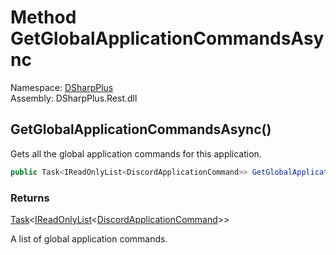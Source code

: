 # Method GetGlobalApplicationCommandsAsync

Namespace: [DSharpPlus](DSharpPlus.md)  
Assembly: DSharpPlus.Rest.dll

## <a id="DSharpPlus_DiscordRestClient_GetGlobalApplicationCommandsAsync"></a>GetGlobalApplicationCommandsAsync\(\)

Gets all the global application commands for this application.

```csharp
public Task<IReadOnlyList<DiscordApplicationCommand>> GetGlobalApplicationCommandsAsync()
```

### Returns

[Task](https://learn.microsoft.com/dotnet/api/system.threading.tasks.task\-1)<[IReadOnlyList](https://learn.microsoft.com/dotnet/api/system.collections.generic.ireadonlylist\-1)<[DiscordApplicationCommand](DSharpPlus.Entities.DiscordApplicationCommand.md)\>\>

A list of global application commands.


